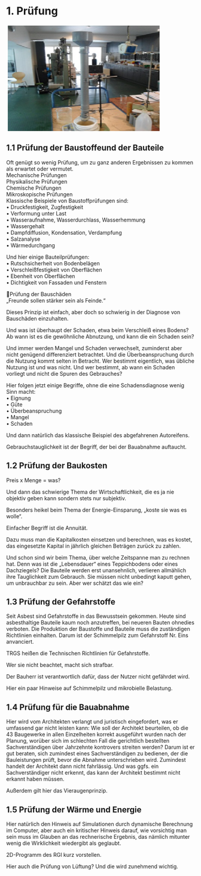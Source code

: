 # 1.	Prüfung
![report1](/report1.jpg)

## 1.1 Prüfung der Baustoffeund der Bauteile
Oft genügt so wenig Prüfung, um zu ganz anderen Ergebnissen zu kommen als erwartet oder vermutet.  
Mechanische Prüfungen  
Physikalische Prüfungen  
Chemische Prüfungen  
Mikroskopische Prüfungen  
Klassische Beispiele von Baustoffprüfungen sind:   
•	Druckfestigkeit, Zugfestigkeit  
•	Verformung unter Last  
•	Wasseraufnahme, Wasserdurchlass, Wasserhemmung  
•	Wassergehalt  
•	Dampfdiffusion, Kondensation, Verdampfung  
•	Salzanalyse  
•	Wärmedurchgang  
  
Und hier einige Bauteilprüfungen:  
•	Rutschsicherheit von Bodenbelägen  
•	Verschleißfestigkeit von Oberflächen  
•	Ebenheit von Oberflächen  
•	Dichtigkeit von Fassaden und Fenstern  
  
Prüfung der Bauschäden  
„Freunde sollen stärker sein als Feinde.“    
  
Dieses Prinzip ist einfach, aber doch so schwierig in der Diagnose von Bauschäden einzuhalten.  

Und was ist überhaupt der Schaden, etwa beim Verschleiß eines Bodens? Ab wann ist es die gewöhnliche Abnutzung, und kann die ein Schaden sein?  

Und immer werden Mangel und Schaden verwechselt, zuminderst aber nicht genügend differenziert betrachtet. Und die Überbeanspruchung durch die Nutzung kommt selten in Betracht. Wer bestimmt eigentlich, was übliche Nutzung ist und was nicht. Und wer bestimmt, ab wann ein Schaden vorliegt und nicht die Spuren des Gebrauches?  

Hier folgen jetzt einige Begriffe, ohne die eine Schadensdiagnose wenig Sinn macht:  
•	Eignung  
•	Güte  
•	Überbeanspruchung  
•	Mangel  
•	Schaden  
  
Und dann natürlich das klassische Beispiel des abgefahrenen Autoreifens.  

Gebrauchstauglichkeit ist der Begriff, der bei der Bauabnahme auftaucht.  

## 1.2 Prüfung der Baukosten
Preis x Menge = was?  

Und dann das schwierige Thema der Wirtschaftlichkeit, die es ja nie objektiv geben kann sondern stets nur subjektiv.  

Besonders heikel beim Thema der Energie-Einsparung, „koste sie was es wolle“.  

Einfacher Begriff ist die Annuität.   

Dazu muss man die Kapitalkosten einsetzen und berechnen, was es kostet, das eingesetzte Kapital in jährlich gleichen Beträgen zurück zu zahlen.  

Und schon sind wir beim Thema, über welche Zeitspanne man zu rechnen hat. Denn was ist die „Lebensdauer“ eines Teppichbodens oder eines Dachziegels? Die Bauteile werden erst unansehnlich, verlieren allmählich ihre Tauglichkeit zum Gebrauch. Sie müssen nicht unbedingt kaputt gehen, um unbrauchbar zu sein. Aber wer schätzt das wie ein?  

## 1.3 Prüfung der Gefahrstoffe
Seit Asbest sind Gefahrstoffe in das Bewusstsein gekommen. Heute sind asbesthaltige Bauteile kaum noch anzutreffen, bei neueren Bauten ohnedies verboten. Die Produktion der Baustoffe und Bauteile muss die zuständigen Richtlinien einhalten. Darum ist der Schimmelpilz zum Gefahrstoff Nr. Eins anvanciert.   

TRGS heißen die Technischen Richtlinien für Gefahrstoffe.  

Wer sie nicht beachtet, macht sich strafbar.  

Der Bauherr ist verantwortlich dafür, dass der Nutzer nicht gefährdet wird.  

Hier ein paar Hinweise auf Schimmelpilz und mikrobielle Belastung.  

## 1.4 Prüfung für die Bauabnahme
Hier wird vom Architekten verlangt und juristisch eingefordert, was er umfassend gar nicht leisten kann: Wie soll der Architekt beurteilen, ob die 43 Baugewerke in allen Einzelheiten korrekt ausgeführt wurden nach der Planung, worüber sich im schlechten Fall die gerichtlich bestellten Sachverständigen über Jahrzehnte kontrovers streiten werden? Darum ist er gut beraten, sich zumindest eines Sachverständigen zu bedienen, der die Bauleistungen prüft, bevor die Abnahme unterschrieben wird. Zumindest handelt der Architekt dann nicht fahrlässig. Und was ggfs. ein Sachverständiger nicht erkennt, das kann der Architekt bestimmt nicht erkannt haben müssen.  

Außerdem gilt hier das Vieraugenprinzip.  

## 1.5 Prüfung der Wärme und Energie
Hier natürlich den Hinweis auf Simulationen durch dynamische Berechnung im Computer, aber auch ein kritischer Hinweis darauf, wie vorsichtig man sein muss im Glauben an das rechnerische Ergebnis, das nämlich mitunter wenig die Wirklichkeit wiedergibt als geglaubt.  

2D-Programm des RGI kurz vorstellen.  

Hier auch die Prüfung von Lüftung? Und die wird zunehmend wichtig.
